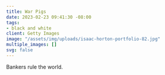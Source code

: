 ```yaml
---
title: War Pigs
date: 2023-02-23 09:41:30 -08:00
tags:
- black and white
client: Getty Images
image: "/assets/img/uploads/isaac-horton-portfolio-82.jpg"
multiple_images: []
svg: false
---
```


Bankers rule the world.